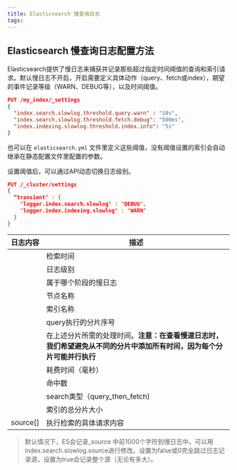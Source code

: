 ```yaml
---
title: Elasticsearch 慢查询日志
tags:
---
```


## Elasticsearch 慢查询日志配置方法

Elasticsearch提供了慢日志来捕获并记录那些超过指定时间阈值的查询和索引请求。默认慢日志不开启，开启需要定义具体动作（query、fetch或index），期望的事件记录等级（WARN、DEBUG等），以及时间阈值。

```json
PUT /my_index/_settings
{
  "index.search.slowlog.threshold.query.warn" : "10s", 
  "index.search.slowlog.threshold.fetch.debug": "500ms", 
  "index.indexing.slowlog.threshold.index.info": "5s" 
}
```

也可以在 `elasticsearch.yml` 文件里定义这些阈值，没有阈值设置的索引会自动继承在静态配置文件里配置的参数。

设置阈值后，可以通过API动态切换日志级别。

```json
PUT /_cluster/settings
{
  “transient" : {
  	"logger.index.search.slowlog" : "DEBUG",
    "logger.index.indexing.slowlog" : "WARN"
  }
}
```

| 日志内容 | 描述                                                         |
| -------- | ------------------------------------------------------------ |
|          | 检索时间                                                     |
|          | 日志级别                                                     |
|          | 属于哪个阶段的慢日志                                         |
|          | 节点名称                                                     |
|          | 索引名称                                                     |
|          | query执行的分片序号                                          |
|          | 在上述分片所需的处理时间。**注意：在查看慢速日志时，我们希望避免从不同的分片中添加所有时间，因为每个分片可能并行执行** |
|          | 耗费时间（毫秒）                                             |
|          | 命中数                                                       |
|          | search类型（query_then_fetch)                                |
|          | 索引的总分片大小                                             |
| source[] | 执行检索的具体请求内容                                       |

> 默认情况下，ES会记录_source 中前1000个字符到慢日志中。可以用index.search.slowlog.source进行修改。设置为false或0完全跳过日志记录源，设置为true会记录整个源（无论有多大）。